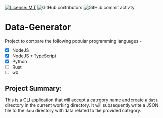 [![License: MIT](https://img.shields.io/badge/License-MIT-yellow.svg)](https://opensource.org/licenses/MIT) ![GitHub contributors](https://img.shields.io/github/contributors/spiray/lang-showdown.svg) ![GitHub commit activity](https://img.shields.io/github/commit-activity/m/spiray/lang-showdown.svg)

# Data-Generator
Project to compare the following popular programming languages -
- [x] NodeJS
- [x] NodeJS + TypeScript
- [x] Python
- [ ] Rust
- [ ] Go

## Project Summary:
This is a CLI application that will accept a category name and create a `data` directory in the current working directory. It will subsequently write a JSON file to the `data` directory with data related to the provided category.
